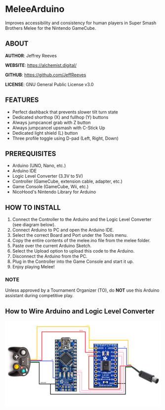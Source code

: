 # MeleeArduino
Improves accessibility and consistency for human players in 
Super Smash Brothers Melee for the Nintendo GameCube.

## ABOUT

**AUTHOR**:  Jeffrey Reeves

**WEBSITE**: https://alchemist.digital/

**GITHUB**:  https://github.com/JeffReeves

**LICENSE**: GNU General Public License v3.0

## FEATURES
- Perfect dashback that prevents slower tilt turn state
- Dedicated shorthop (X) and fullhop (Y) buttons
- Always jumpcancel grab with Z button
- Always jumpcancel upsmash with C-Stick Up
- Dedicated light shield (L) button
- Three profile toggle using D-pad (Left, Right, Down)

## PREREQUISITES
- Arduino (UNO, Nano, etc.)
- Arduino IDE
- Logic Level Converter (3.3V to 5V)
- Controller (GameCube, extension cable, adapter, etc.)
- Game Console (GameCube, Wii, etc.)
- NicoHood's Nintendo Library for Arduino

## HOW TO INSTALL
1. Connect the Controller to the Arduino and the Logic Level Converter (see diagram below).
2. Connect Arduino to PC and open the Arduino IDE.
3. Select the correct Board and Port under the Tools menu.
4. Copy the entire contents of the melee.ino file from the melee folder. 
5. Paste over the current Arduino Sketch.
6. Select the Upload option to upload this code to the Arduino.
7. Disconnect the Arduino from the PC.
8. Plug in the Controller into the Game Console and start it up.
9. Enjoy playing Melee!

### NOTE 
Unless approved by a Tournament Organizer (TO), do **NOT** use this 
Arduino assistant during competitive play.

## How to Wire Arduino and Logic Level Converter

![Diagram](https://raw.githubusercontent.com/JeffReeves/MeleeArduino/master/images/arduino-controller-diagram.png)